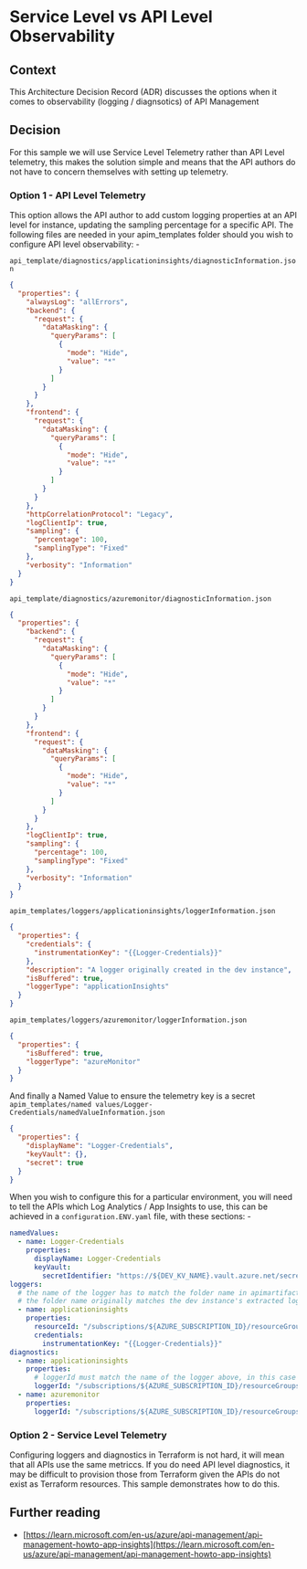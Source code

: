 # Service Level vs API Level Observability

## Context

This Architecture Decision Record (ADR) discusses the options when it comes to observability (logging / diagnsotics) of API Management

## Decision
For this sample we will use Service Level Telemetry rather than API Level telemetry, this makes the solution simple and means that the API authors do not have to concern themselves with setting up telemetry.

### Option 1 - API Level Telemetry
This option allows the API author to add custom logging properties at an API level for instance, updating the sampling percentage for a specific API. The following files are needed in your apim_templates folder should you wish to configure API level observability: - 

`api_template/diagnostics/applicationinsights/diagnosticInformation.json`
```json
{
  "properties": {
    "alwaysLog": "allErrors",
    "backend": {
      "request": {
        "dataMasking": {
          "queryParams": [
            {
              "mode": "Hide",
              "value": "*"
            }
          ]
        }
      }
    },
    "frontend": {
      "request": {
        "dataMasking": {
          "queryParams": [
            {
              "mode": "Hide",
              "value": "*"
            }
          ]
        }
      }
    },
    "httpCorrelationProtocol": "Legacy",
    "logClientIp": true,
    "sampling": {
      "percentage": 100,
      "samplingType": "Fixed"
    },
    "verbosity": "Information"
  }
}
```

`api_template/diagnostics/azuremonitor/diagnosticInformation.json`
```json
{
  "properties": {
    "backend": {
      "request": {
        "dataMasking": {
          "queryParams": [
            {
              "mode": "Hide",
              "value": "*"
            }
          ]
        }
      }
    },
    "frontend": {
      "request": {
        "dataMasking": {
          "queryParams": [
            {
              "mode": "Hide",
              "value": "*"
            }
          ]
        }
      }
    },
    "logClientIp": true,
    "sampling": {
      "percentage": 100,
      "samplingType": "Fixed"
    },
    "verbosity": "Information"
  }
}
```

`apim_templates/loggers/applicationinsights/loggerInformation.json`
```json
{
  "properties": {
    "credentials": {
      "instrumentationKey": "{{Logger-Credentials}}"
    },
    "description": "A logger originally created in the dev instance",
    "isBuffered": true,
    "loggerType": "applicationInsights"
  }
}
```

`apim_templates/loggers/azuremonitor/loggerInformation.json`
```json
{
  "properties": {
    "isBuffered": true,
    "loggerType": "azureMonitor"
  }
}
```

And finally a Named Value to ensure the telemetry key is a secret
`apim_templates/named values/Logger-Credentials/namedValueInformation.json`
```json
{
  "properties": {
    "displayName": "Logger-Credentials",
    "keyVault": {},
    "secret": true
  }
}
```

When you wish to configure this for a particular environment, you will need to tell the APIs which Log Analytics / App Insights to use, this can be achieved in a `configuration.ENV.yaml` file, with these sections: - 
```yml
namedValues:
  - name: Logger-Credentials
    properties:
      displayName: Logger-Credentials
      keyVault:
        secretIdentifier: "https://${DEV_KV_NAME}.vault.azure.net/secrets/kvs-aikey"
loggers:
  # the name of the logger has to match the folder name in apimartifacts/loggers.
  # the folder name originally matches the dev instance's extracted logger name, but was renamed to a generic one
  - name: applicationinsights
    properties:
      resourceId: "/subscriptions/${AZURE_SUBSCRIPTION_ID}/resourceGroups/${DEV_RESOURCE_GROUP_NAME}/providers/Microsoft.Insights/components/${DEV_APP_INSIGHTS_NAME}"
      credentials:
        instrumentationKey: "{{Logger-Credentials}}"
diagnostics:
  - name: applicationinsights
    properties:
      # loggerId must match the name of the logger above, in this case applicationinsights
      loggerId: "/subscriptions/${AZURE_SUBSCRIPTION_ID}/resourceGroups/${DEV_RESOURCE_GROUP_NAME}/providers/Microsoft.ApiManagement/service/${DEV_APIM_NAME}/loggers/applicationinsights"
  - name: azuremonitor
    properties:
      loggerId: "/subscriptions/${AZURE_SUBSCRIPTION_ID}/resourceGroups/${DEV_RESOURCE_GROUP_NAME}/providers/Microsoft.ApiManagement/service/${DEV_APIM_NAME}/loggers/azuremonitor"
```

### Option 2 - Service Level Telemetry
Configuring loggers and diagnostics in Terraform is not hard, it will mean that all APIs use the same metriccs. If you do need API level diagnostics, it may be difficult to provision those from Terraform given the APIs do not exist as Terraform resources. This sample demonstrates how to do this.

## Further reading

- [https://learn.microsoft.com/en-us/azure/api-management/api-management-howto-app-insights](https://learn.microsoft.com/en-us/azure/api-management/api-management-howto-app-insights)
